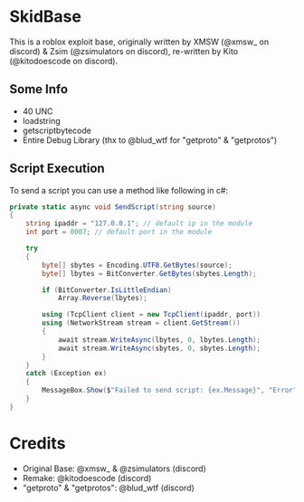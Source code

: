 # SkidBase

This is a roblox exploit base, originally written by XMSW (@xmsw_ on discord) & Zsim (@zsimulators on discord), re-written by Kito (@kitodoescode on discord).

## Some Info

- 40 UNC
- loadstring
- getscriptbytecode
- Entire Debug Library (thx to @blud_wtf for "getproto" & "getprotos")

## Script Execution

To send a script you can use a method like following in c#:
```csharp
private static async void SendScript(string source)
{
    string ipaddr = "127.0.0.1"; // default ip in the module
    int port = 0007; // default port in the module

    try
    {
        byte[] sbytes = Encoding.UTF8.GetBytes(source);
        byte[] lbytes = BitConverter.GetBytes(sbytes.Length);

        if (BitConverter.IsLittleEndian)
            Array.Reverse(lbytes);

        using (TcpClient client = new TcpClient(ipaddr, port))
        using (NetworkStream stream = client.GetStream())
        {
            await stream.WriteAsync(lbytes, 0, lbytes.Length);
            await stream.WriteAsync(sbytes, 0, sbytes.Length);
        }
    }
    catch (Exception ex)
    {
        MessageBox.Show($"Failed to send script: {ex.Message}", "Error", MessageBoxButtons.OK, MessageBoxIcon.Error);
    }
}
```

# Credits

- Original Base: @xmsw_ & @zsimulators (discord)
- Remake: @kitodoescode (discord)
- "getproto" & "getprotos": @blud_wtf (discord)
